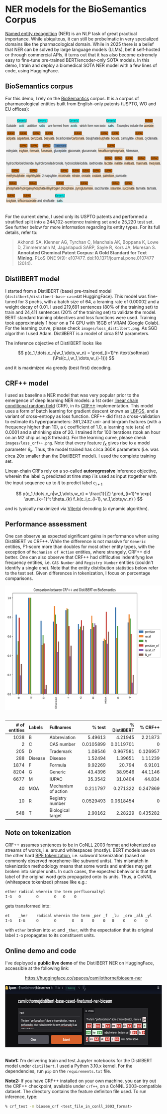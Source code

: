 # NER models for the BioSemantics Corpus

[Named entity recognition](https://en.wikipedia.org/wiki/Named-entity_recognition) (NER) is an NLP task of great practical importance. While ubiquitous, it can still be probelmatic in very specialized domains like the pharmacological domain. While in 2025 there is a belief that NER can be solved by large language models (LLMs), bet it self-hosted or through commercial APIs, it turns out that it has also become extremely easy to fine-tune pre-trained BERT/encoder-only SOTA models. In this demo, I train and deploy a biomedical SOTA NER model with a few lines of code, using HuggingFace. 

## BioSemantics corpus

For this demo, I rely on the [BioSemantics](https://web.archive.org/web/20171028233353/http://biosemantics.org/index.php/resources/chemical-patent-corpus) corpus. It is a corpus of pharmacological entities built from English-only patents (USPTO, WO and EU offices):

<div align="center">

<img src="images/biosem-sample.png" width="700" height="280" />

</div>

<br>

For the current demo, I used only its USPTO patents and performed a stratified split into a 244,102-sentence training set and a 25,220 test set. See further below for more information regarding its entity types. For its full details, refer to:
<br>

> Akhondi SA, Klenner AG, Tyrchan C, Manchala AK, Boppana K, Lowe D, Zimmermann M, Jagarlapudi SARP, Sayle R, Kors JA, Muresan S. 
> **Annotated Chemical Patent Corpus: A Gold Standard for Text Mining.** PLoS ONE 9(9): e107477. doi:10.1371/journal.pone.0107477 (2014).

## DistilBERT model

I started from a DistilBERT (base) pre-trained model (`distilbert/distilbert-base-cased`at HuggingFace). This model was fine-tuned for 3 pochs, with a batch size of 64, a leraning rate of 0.00002 and a weight decay of 0.01. I used 219,691 sentences (80% of the training set) to train and 24,411 sentences (20% of the training set) to validate the model. BERT standard training obkectives and loss functions were used. Training took approximately 1 hour on a T4 GPU with 16GB of VRAM (Google Colab). For the learning curve, please check `images/loss_distilbert.png`. As SGD algorithm I used Adam. DistilBERT is a model of circa 81M parameters.

The inference objective of DistilBERT looks like

$$
p(c_1,\dots,c_n|w_1,\dots,w_n) = \prod_{i=1}^n \text{softmax} (\Psi(c_i,w_1,\dots,w_{i-1}))
$$

and it is maximized via greedy (best first) decoding.

## CRF++ model

I used as baseline a NER model that was very popular prior to the emergence of deep learning NER models: a 1st order [linear chain conditional random field](https://aman.ai/primers/ai/conditional-random-fields/#linear-chain-crfs) (CRF), in its [CRF++](https://taku910.github.io/crfpp/) implementation. This model uses a form of batch learning for gradient descent known as [LBFGS](https://en.wikipedia.org/wiki/Limited-memory_BFGS), and a variant of cross-entropy as loss function. CRF++ did first a cross-validation to estimate its hyperparameters: 361,2432 uni- and bi-gram features (with a frequency higher than 10), a `C` coefficient of 1.0, a learning rate (`eta`) of 0.0001 and a shrinking size of 20. I trained it for 100 iterations (took an hour on an M2 chip using 8 threads). For the learning curve, please check `images/loss_crf++.png`. Note that every feature $f_k$ gives rise to a model parameter $\theta_k$. Thus, the model trained has circa 360K parameters (i.e. was circa 20x smaller than the DistilBERT model). I used the complete training set.

Linear-chain CRFs rely on a so-called **autoregressive** inference objective, wherein the label $c_i$ predicted at time step $i$ is used as input (together with the input sequence up to $i$) to predict label $c_{i+1}$

$$
p(c_1,\dots,c_n|w_1,\dots,w_n) = \frac{1}{Z} \prod_{i=1}^n \exp(  \sum_{k=1}^t \theta_{k} f_k(c_i,c_{i-1},
w_1,\dots,w_n) )
$$

and is typically maximized via [Viterbi](https://frazierbutler.medium.com/intro-to-the-viterbi-algorithm-8f41c3f43cf3)  decoding (a dynamic algorithm).

## Performance assessment

One can observe as expected significant gains in performance when using DistilBERT vs CRF++. While the difference is not massive for `Generic` entities, F1-score more than doubles for most other entity types, with the exception of `Mechanism of Action` entities, where strangely, CRF++ did better. One can also observe that CRF++ had diffilcuties indentifyng low frequency entities, i.e. `CAS Number` and `Registry Number` entities (couldn't identify a single one). Note that the entity distribution statistics below refer to the test set. Given differences in tokenization, I focus on percentage comparisons.

<div align="center">

<img src="images/crf++_vs_distilbert.png" width="700" height="400" />

</div>

<br>

<div align="center">

|# of entities| Labels  | Fullnames           |   % test     |% DistilBERT|   % CRF++     |
|------------:|:--------|:--------------------|-------------:|-----------:|--------------:|
|        1038 | B       | Abbreviation        |    5.49613   |  4.21945   |      2.21873  | 
|           2 | C       | CAS number          |    0.0105899 |  0.0119701 |      0        | 
|         205 | D       | Trademark           |    1.08546   |  0.967581  |      0.126957 | 
|         288 | Disease | Disease             |    1.52494   |  1.39651   |      1.11239  | 
|        1874 | F       | Formula             |    9.92269   | 20.794     |      6.9101   | 
|        8204 | G       | Generic             |   43.4396    | 38.9546    |     44.1146   | 
|        6677 | M       | IUPAC               |   35.3542    | 31.0404    |     44.834    | 
|          40 | MOA     | Mechanism of action |    0.211797  |  0.271322  |      0.247869 | 
|          10 | R       | Registry number     |    0.0529493 |  0.0618454 |      0        | 
|         548 | T       | Biological target   |    2.90162   |  2.28229   |      0.435282 | 

</div>

## Note on tokenization

CRF++ assumes sentences to be in CoNLL 2003 format and tokenized as streams of words, i.e. around whitespaces (mostly). BERT models use on the other hard [BPE tokenization](https://en.wikipedia.org/wiki/Byte_pair_encoding), i.e. subword tokenization (based on commonly observed morpheme-like subword units). This mismatch in tokenization methodology means that some words and entities may get broken into simpler units. In such cases, the expected behavior is that the label of the original word gets propagated onto its units. Thus, a CoNNL (whitespace tokenized) phrase like e.g.:
```
ether radical wherein the term perfluoroalkyl 
I-G   O       O       O   O    O                
```
gets transformed into:
```
et    _her    radical wherein the term _per _f  _lu  _oro _alk _yl
I-G   I-G     O       O       O   O    O    O   O    O    O    O           
```
with `ether` broken into `et` and `_ther`, with the expectation that its original label `I-G` propagates to its constituent units.

## Online demo and code

I've deployed a **public live demo** of the DistilBERT NER on HuggingFace, accessible
at the following link:

<div align="center">

https://huggingface.co/spaces/camilothorne/biosem-ner

<img src="images/gradio.png" width="800" height="200" />

</div>

<br>

**Note1:** I'm delivering train and test Jupyter notebooks for the DistilBERT model under `distilbert`. I used a Python 3.10.x kernel. For the dependencies, run `pip` on the `requirements.txt` file.

**Note2:** If you have CRF++ installed on your own machine, you can try out the CRF++ checkpoint, available under `crf++`, on a CoNNL 2003-compatible dataset. The directory contains the feature definiton file used.
To run inference, type:
```bash
% crf_test -m biosem_crf <test_file_in_conll_2003_format>
```

